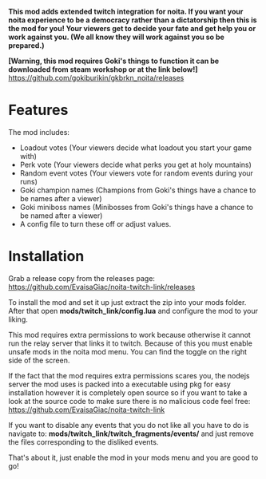 **This mod adds extended twitch integration for noita. 
If you want your noita experience to be a democracy rather than a dictatorship then this is the mod for you!
Your viewers get to decide your fate and get help you or work against you. (We all know they will work against you so be prepared.)**

**[Warning, this mod requires Goki's things to function it can be downloaded from steam workshop or at the link below!]**
https://github.com/gokiburikin/gkbrkn_noita/releases


# Features

The mod includes:
* Loadout votes (Your viewers decide what loadout you start your game with)
* Perk vote (Your viewers decide what perks you get at holy mountains)
* Random event votes (Your viewers vote for random events during your runs)
* Goki champion names (Champions from Goki's things have a chance to be names after a viewer)
* Goki miniboss names (Minibosses from Goki's things have a chance to be named after a viewer)
* A config file to turn these off or adjust values.



# Installation
Grab a release copy from the releases page:
https://github.com/EvaisaGiac/noita-twitch-link/releases

To install the mod and set it up just extract the zip into your mods folder.
After that open **mods/twitch_link/config.lua** and configure the mod to your liking.

This mod requires extra permissions to work because otherwise it cannot run the relay server that links it to twitch.
Because of this you must enable unsafe mods in the noita mod menu.
You can find the toggle on the right side of the screen.

If the fact that the mod requires extra permissions scares you, the nodejs server the mod uses is packed into a executable using pkg for easy installation however it is completely open source so if you want to take a look at the source code to make sure there is no malicious code feel free:
https://github.com/EvaisaGiac/noita-twitch-link

If you want to disable any events that you do not like all you have to do is navigate to:
**mods/twitch_link/twitch_fragments/events/** 
and just remove the files corresponding to the disliked events.

That's about it, just enable the mod in your mods menu and you are good to go!

